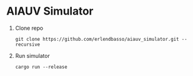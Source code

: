 # AIAUV Simulator

1. Clone repo

    ```
    git clone https://github.com/erlendbasso/aiauv_simulator.git --recursive
    ```

2. Run simulator

    ```
    cargo run --release
    ```